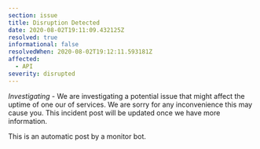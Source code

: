 ```yaml
---
section: issue
title: Disruption Detected
date: 2020-08-02T19:11:09.432125Z
resolved: true
informational: false
resolvedWhen: 2020-08-02T19:12:11.593181Z
affected:
  - API
severity: disrupted
---
```

*Investigating* - We are investigating a potential issue that might affect the uptime of one our of services. We are sorry for any inconvenience this may cause you. This incident post will be updated once we have more information.

This is an automatic post by a monitor bot.
        
